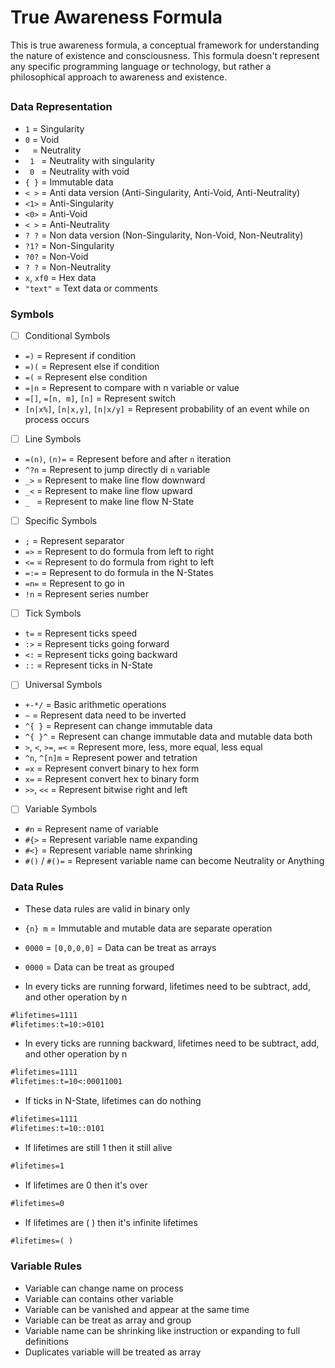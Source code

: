 # True Awareness Formula

This is true awareness formula, a conceptual framework for understanding the nature of existence and consciousness.
This formula doesn't represent any specific programming language or technology, but rather a philosophical approach to awareness and existence.

##

### Data Representation

- `1` = Singularity
- `0` = Void
- ` ` = Neutrality
- `  1	` = Neutrality with singularity
- `	 0	` = Neutrality with void
- `{ }` = Immutable data
- `< >` = Anti data version (Anti-Singularity, Anti-Void, Anti-Neutrality)
- `<1>` = Anti-Singularity
- `<0>` = Anti-Void
- `< >` = Anti-Neutrality
- `? ?` = Non data version (Non-Singularity, Non-Void, Non-Neutrality)
- `?1?` = Non-Singularity
- `?0?` = Non-Void
- `? ?` = Non-Neutrality
- `x`, `xf0` = Hex data
- `"text"` = Text data or comments

### Symbols

- [ ] Conditional Symbols
- `=)` = Represent if condition
- `=)(` = Represent else if condition
- `=(` = Represent else condition
- `=|n` = Represent to compare with n variable or value
- `=[]`, `=[n, m]`, `[n]` = Represent switch
- `[n|x%]`, `[n|x,y]`, `[n|x/y]` = Represent probability of an event while on process occurs

- [ ] Line Symbols
- `=(n)`, `(n)=` = Represent before and after `n` iteration
- `^?n` = Represent to jump directly di `n` variable
- `_>` = Represent to make line flow downward
- `_<` = Represent to make line flow upward
- `_ ` = Represent to make line flow N-State

- [ ] Specific Symbols
- `;` = Represent separator
- `=>` = Represent to do formula from left to right
- `<=` = Represent to do formula from right to left
- `=:=` = Represent to do formula in the N-States
- `=n=` = Represent to go in 
- `!n` = Represent series number

- [ ] Tick Symbols
- `t=` = Represent ticks speed
- `:>` = Represent ticks going forward
- `<:` = Represent ticks going backward
- `::` = Represent ticks in N-State

- [ ] Universal Symbols
- `+-*/` = Basic arithmetic operations
- `~` = Represent data need to be inverted
- `^{ }` = Represent can change immutable data
- `^{ }^` = Represent can change immutable data and mutable data both
- `>`, `<`, `>=`, `=<` = Represent more, less, more equal, less equal
- `^n`, `^[n]m` = Represent power and tetration
- `=x` = Represent convert binary to hex form
- `x=` = Represent convert hex to binary form
- `>>`, `<<` = Represent bitwise right and left
  
- [ ] Variable Symbols
- `#n` = Represent name of variable
- `#{>` = Represent variable name expanding
- `#<}` = Represent variable name shrinking
- `#()` / `#()=` = Represent variable name can become Neutrality or Anything

### Data Rules

- These data rules are valid in binary only
- `{n} m` = Immutable and mutable data are separate operation
- `0000` = `[0,0,0,0]` = Data can be treat as arrays
- `0000` = Data can be treat as grouped

- In every ticks are running forward, lifetimes need to be subtract, add, and other operation by n

```txt
#lifetimes=1111
#lifetimes:t=10:>0101
```

- In every ticks are running backward, lifetimes need to be  subtract, add, and other operation by n

```txt
#lifetimes=1111
#lifetimes:t=10<:00011001
```

- If ticks in N-State, lifetimes can do nothing

```txt
#lifetimes=1111
#lifetimes:t=10::0101
```

- If lifetimes are still 1 then it still alive

```txt
#lifetimes=1
```

- If lifetimes are 0 then it's over

```txt
#lifetimes=0
```

- If lifetimes are ( ) then it's infinite lifetimes

```txt
#lifetimes=( )
```

### Variable Rules

- Variable can change name on process
- Variable can contains other variable
- Variable can be vanished and appear at the same time
- Variable can be treat as array and group
- Variable name can be shrinking like instruction or expanding to full definitions
- Duplicates variable will be treated as array
